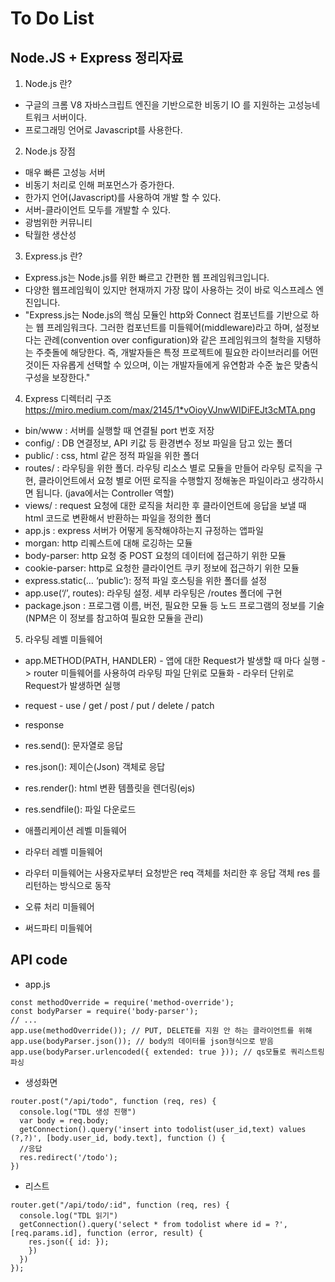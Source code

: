 To Do List
=============

Node.JS + Express 정리자료
--------------------------
1. Node.js 란?
 * 구글의 크롬 V8 자바스크립트 엔진을 기반으로한 비동기 IO 를 지원하는 고성능네트워크 서버이다.
 * 프로그래밍 언어로 Javascript를 사용한다.
 
2. Node.js 장점
 * 매우 빠른 고성능 서버
  * 비동기 처리로 인해 퍼포먼스가 증가한다.
 * 한가지 언어(Javascript)를 사용하여 개발 할 수 있다.
  * 서버-클라이언트 모두를 개발할 수 있다.
 * 광범위한 커뮤니티
 * 탁월한 생산성

3. Express.js 란?
 * Express.js는 Node.js를 위한 빠르고 간편한 웹 프레임워크입니다.
 * 다양한 웹프레임웍이 있지만 현재까지 가장 많이 사용하는 것이 바로 익스프레스 엔진입니다.
 * "Express.js는 Node.js의 핵심 모듈인 http와 Connect 컴포넌트를 기반으로 하는 웹 프레임워크다. 
 그러한 컴포넌트를 미들웨어(middleware)라고 하며, 설정보다는 관례(convention over configuration)와 같은 
 프레임워크의 철학을 지탱하는 주춧돌에 해당한다. 즉, 개발자들은 특정 프로젝트에 필요한 라이브러리를 어떤 것이든 
 자유롭게 선택할 수 있으며, 이는 개발자들에게 유연함과 수준 높은 맞춤식 구성을 보장한다."


4. Express 디렉터리 구조
https://miro.medium.com/max/2145/1*vOioyVJnwWIDiFEJt3cMTA.png
 
 * bin/www : 서버를 실행할 때 연결될 port 번호 저장
 * config/ : DB 연결정보, API 키값 등 환경변수 정보 파일을 담고 있는 폴더
 * public/ : css, html 같은 정적 파일을 위한 폴더
 * routes/ : 라우팅을 위한 폴더. 라우팅 리소스 별로 모듈을 만들어 라우팅 로직을 구현,
            클라이언트에서 요청 별로 어떤 로직을 수행할지 정해놓은 파일이라고 생각하시면 됩니다. (java에서는 Controller 역할)
 * views/  : request 요청에 대한 로직을 처리한 후 클라이언트에 응답을 보낼 때 html 코드로 변환해서 반환하는 파일을 정의한 폴더
 * app.js : express 서버가 어떻게 동작해야하는지 규정하는 앱파일
  * morgan:  http 리퀘스트에 대해 로깅하는 모듈
  * body-parser: http 요청 중 POST 요청의 데이터에 접근하기 위한 모듈
  * cookie-parser: http로 요청한 클라이언트 쿠키 정보에 접근하기 위한 모듈
  * express.static(… ‘public’): 정적 파일 호스팅을 위한 폴더를 설정
  * app.use(‘/’, routes): 라우팅 설정. 세부 라우팅은 /routes 폴더에 구현
 * package.json : 프로그램 이름, 버전, 필요한 모듈 등 노드 프로그램의 정보를 기술 (NPM은 이 정보를 참고하여 필요한 모듈을 관리)


5. 라우팅 레벨 미들웨어
 * app.METHOD(PATH, HANDLER) - 앱에 대한 Request가 발생할 때 마다 실행 
    -> router 미들웨어를 사용하여 라우팅 파일 단위로 모듈화 - 라우터 단위로 Request가 발생하면 실행
 * request - use / get / post / put / delete / patch
 * response
  * res.send(): 문자열로 응답
  * res.json(): 제이슨(Json) 객체로 응답
  * res.render():  html 변환 템플릿을 렌더링(ejs)
  * res.sendfile(): 파일 다운로드




* 애플리케이션 레벨 미들웨어
* 라우터 레벨 미들웨어
 * 라우터 미들웨어는 사용자로부터 요청받은 req 객체를 처리한 후 응답 객체 res 를 리턴하는 방식으로 동작
* 오류 처리 미들웨어
* 써드파티 미들웨어


API code
--------
* app.js
```
const methodOverride = require('method-override');
const bodyParser = require('body-parser');
// ...
app.use(methodOverride()); // PUT, DELETE를 지원 안 하는 클라이언트를 위해
app.use(bodyParser.json()); // body의 데이터를 json형식으로 받음
app.use(bodyParser.urlencoded({ extended: true })); // qs모듈로 쿼리스트링 파싱
```

* 생성화면
```
router.post("/api/todo", function (req, res) {
  console.log("TDL 생성 진행")
  var body = req.body;
  getConnection().query('insert into todolist(user_id,text) values (?,?)', [body.user_id, body.text], function () {
  //응답
  res.redirect('/todo');
})
```

* 리스트
```
router.get("/api/todo/:id", function (req, res) {
  console.log("TDL 읽기")
  getConnection().query('select * from todolist where id = ?', [req.params.id], function (error, result) {
    res.json({ id: });
    })
  })
});
```
